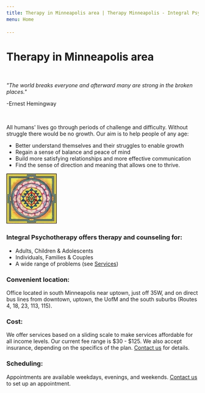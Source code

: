 ```yaml
---
title: Therapy in Minneapolis area | Therapy Minneapolis - Integral Psychotherapy
menu: Home

---
```


# Therapy in Minneapolis area

&nbsp;

*"The world breaks everyone and afterward many are strong in the broken places."*

\-Ernest Hemingway

&nbsp;

All humans' lives go through periods of challenge and difficulty. Without struggle there would be no growth. Our aim is to help people of any age:

* Better understand themselves and their struggles to enable growth
* Regain a sense of balance and peace of mind
* Build more satisfying relationships and more effective communication
* Find the sense of direction and meaning that allows one to thrive.

![mandala](/files/mandala.jpg)


### Integral Psychotherapy offers therapy and counseling for:

* Adults, Children & Adolescents
* Individuals, Families &amp; Couples
* A wide range of problems (see [Services](/services.html))


### Convenient location:

Office located in south Minneapolis near uptown, just off 35W, and on direct bus lines from downtown, uptown, the UofM and the south suburbs (Routes 4, 18, 23, 113, 115).


### Cost:

We offer services based on a sliding scale to make services affordable for all income levels. Our current fee range is $30 - $125.  We also accept insurance, depending on the specifics of the plan.  [Contact us](/contact.html) for details.


### Scheduling:

Appointments are available weekdays, evenings, and weekends. [Contact us](/contact.html) to set up an appointment.
